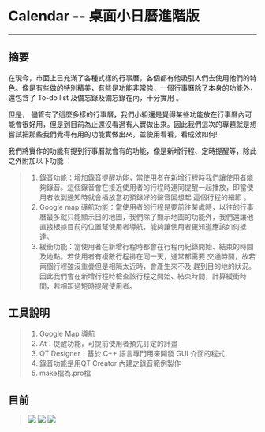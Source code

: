 **Calendar -- 桌面小日曆進階版**
===
---

摘要
---
在現今，市面上已充滿了各種式樣的行事曆，各個都有他吸引人們去使用他們的特色。像是有些做的特別精美，有些是功能非常強，一個行事曆除了本身的功能外，還包含了 To-do list 及備忘錄及備忘錄在內，十分實用 。

但是， 儘管有了這麼多樣的行事曆，我們小組還是覺得某些功能放在行事曆內可能會很好用，但是到目前為止還沒看過有人實做出來。因此我們這次的專題就是想嘗試把那些我們覺得有用的功能實做出來，並使用看看，看成效如何!

我們將實作的功能有提到行事曆就會有的功能，像是新增行程、定時提醒等，除此之外附加以下功能 ：

> 1. 錄音功能：增加錄音提醒功能，當使用者在新增行程時我們讓使用者能夠錄音。這個錄音會在接近使用者的行程時連同提醒一起播放，即當使用者收到通知時就會播放當初預錄好的聲音回想起 這個行程的細節 。
> 2. Google map 導航功能：當使用者的行程是要前往某處時，以往的行事曆最多就只能顯示目的地圖，我們除了顯示地圖的功能外，我們還讓他直接根據目前的位置幫使用者導航，能夠讓使用者更知道應該如何抵達。
> 3. 緩衝功能：當使用者在新增行程時都會在行程內紀錄開始、結束的時間及地點。若使用者有複數行程排在同一天，通常都需要 交通時間，故若兩個行程雖沒重疊但是相隔太近時，會產生來不及 趕到目的地的狀況。因此我們會在新增行程時檢查該行程之開始、結束時間，計算緩衝時間，若相距過短時提醒使用者。


工具說明
---

> 1. Google Map 導航
> 2. At：提醒功能，可提前使用者預先訂定的計畫
> 3. QT Designer：基於 C++ 語言專門用來開發 GUI 介面的程式
> 4. 錄音功能是用QT Creator 內建之錄音範例製作
> 5. make檔為.pro檔

目前
---
> ![](http://i.imgur.com/OqYpHa8.jpg)
> ![](http://i.imgur.com/57kyYtd.jpg)
> ![](http://i.imgur.com/56nkZtG.jpg)
